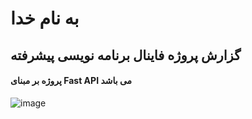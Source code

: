 # به نام خدا
## گزارش پروژه فاینال برنامه نویسی پیشرفته
#### پروژه بر مبنای Fast API می باشد 
![image](https://github.com/Mahditrd/final/assets/158854456/93db7f6d-270c-4259-8a90-651a632a34b3)
